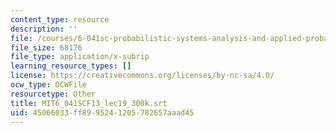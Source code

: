 ```yaml
---
content_type: resource
description: ''
file: /courses/6-041sc-probabilistic-systems-analysis-and-applied-probability-fall-2013/45066033ff8995241205782657aaad45_MIT6_041SCF13_lec19_300k.srt
file_size: 68176
file_type: application/x-subrip
learning_resource_types: []
license: https://creativecommons.org/licenses/by-nc-sa/4.0/
ocw_type: OCWFile
resourcetype: Other
title: MIT6_041SCF13_lec19_300k.srt
uid: 45066033-ff89-9524-1205-782657aaad45
---
```

